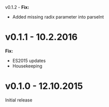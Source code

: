 v0.1.2 -
**Fix:**
* Added missing radix parameter into parseInt

v0.1.1 - 10.2.2016
=====
**Fix:**
* ES2015 updates
* Housekeeping

v0.1.0 - 12.10.2015
=====
Initial release
